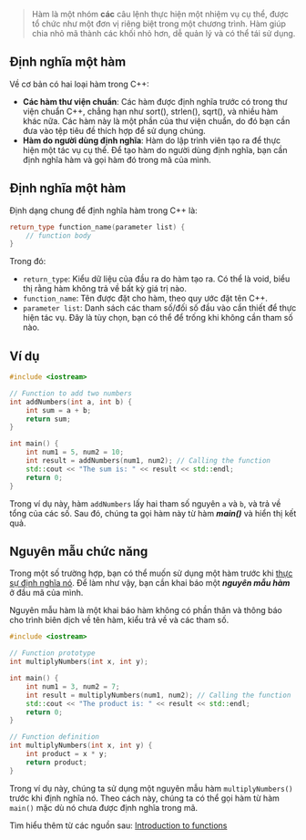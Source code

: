 > Hàm là một nhóm __các__ câu lệnh thực hiện một nhiệm vụ cụ thể, được tổ chức như một đơn vị riêng biệt trong một chương trình. Hàm giúp chia nhỏ mã thành các khối nhỏ hơn, dễ quản lý và có thể tái sử dụng.

## Định nghĩa một hàm

Về cơ bản có hai loại hàm trong C++:

- __Các hàm thư viện chuẩn__: Các hàm được định nghĩa trước có trong thư viện chuẩn C++, chẳng hạn như sort(), strlen(), sqrt(), và nhiều hàm khác nữa. Các hàm này là một phần của thư viện chuẩn, do đó bạn cần đưa vào tệp tiêu đề thích hợp để sử dụng chúng.
- __Hàm do người dùng định nghĩa__: Hàm do lập trình viên tạo ra để thực hiện một tác vụ cụ thể. Để tạo hàm do người dùng định nghĩa, bạn cần định nghĩa hàm và gọi hàm đó trong mã của mình.

## Định nghĩa một hàm

Định dạng chung để định nghĩa hàm trong C++ là:
```cpp
return_type function_name(parameter list) {
    // function body
}
```

Trong đó:

- `return_type`: Kiểu dữ liệu của đầu ra do hàm tạo ra. Có thể là void, biểu thị rằng hàm không trả về bất kỳ giá trị nào.
- `function_name`: Tên được đặt cho hàm, theo quy ước đặt tên C++.
- `parameter list`: Danh sách các tham số/đối số đầu vào cần thiết để thực hiện tác vụ. Đây là tùy chọn, bạn có thể để trống khi không cần tham số nào.

## Ví dụ

```cpp
#include <iostream>

// Function to add two numbers
int addNumbers(int a, int b) {
    int sum = a + b;
    return sum;
}

int main() {
    int num1 = 5, num2 = 10;
    int result = addNumbers(num1, num2); // Calling the function
    std::cout << "The sum is: " << result << std::endl;
    return 0;
}
```

Trong ví dụ này, hàm `addNumbers` lấy hai tham số nguyên `a` và `b`, và trả về tổng của các số. Sau đó, chúng ta gọi hàm này từ hàm ___main()___  và hiển thị kết quả.

## Nguyên mẫu chức năng

Trong một số trường hợp, bạn có thể muốn sử dụng một hàm trước khi <u>thực sự định nghĩa nó</u>. Để làm như vậy, bạn cần khai báo một ___nguyên mẫu hàm___ ở đầu mã của mình.

Nguyên mẫu hàm là một khai báo hàm không có phần thân và thông báo cho trình biên dịch về tên hàm, kiểu trả về và các tham số.

```cpp
#include <iostream>

// Function prototype
int multiplyNumbers(int x, int y);

int main() {
    int num1 = 3, num2 = 7;
    int result = multiplyNumbers(num1, num2); // Calling the function
    std::cout << "The product is: " << result << std::endl;
    return 0;
}

// Function definition
int multiplyNumbers(int x, int y) {
    int product = x * y;
    return product;
}
```

Trong ví dụ này, chúng ta sử dụng một nguyên mẫu hàm `multiplyNumbers()` trước khi định nghĩa nó. Theo cách này, chúng ta có thể gọi hàm từ hàm `main()` mặc dù nó chưa được định nghĩa trong mã.

Tìm hiểu thêm từ các nguồn sau: [Introduction to functions](https://www.learncpp.com/cpp-tutorial/introduction-to-functions/)